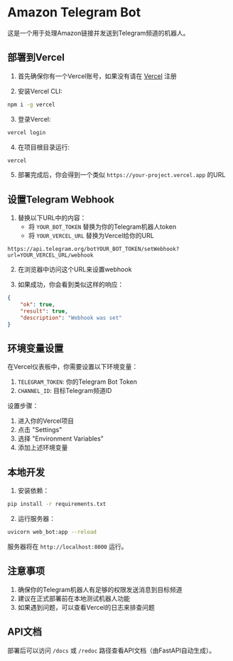 # Amazon Telegram Bot

这是一个用于处理Amazon链接并发送到Telegram频道的机器人。

## 部署到Vercel

1. 首先确保你有一个Vercel账号，如果没有请在 [Vercel](https://vercel.com) 注册

2. 安装Vercel CLI:
```bash
npm i -g vercel
```

3. 登录Vercel:
```bash
vercel login
```

4. 在项目根目录运行:
```bash
vercel
```

5. 部署完成后，你会得到一个类似 `https://your-project.vercel.app` 的URL

## 设置Telegram Webhook

1. 替换以下URL中的内容：
   - 将 `YOUR_BOT_TOKEN` 替换为你的Telegram机器人token
   - 将 `YOUR_VERCEL_URL` 替换为Vercel给你的URL

```
https://api.telegram.org/botYOUR_BOT_TOKEN/setWebhook?url=YOUR_VERCEL_URL/webhook
```

2. 在浏览器中访问这个URL来设置webhook

3. 如果成功，你会看到类似这样的响应：
```json
{
    "ok": true,
    "result": true,
    "description": "Webhook was set"
}
```

## 环境变量设置

在Vercel仪表板中，你需要设置以下环境变量：

1. `TELEGRAM_TOKEN`: 你的Telegram Bot Token
2. `CHANNEL_ID`: 目标Telegram频道ID

设置步骤：
1. 进入你的Vercel项目
2. 点击 "Settings"
3. 选择 "Environment Variables"
4. 添加上述环境变量

## 本地开发

1. 安装依赖：
```bash
pip install -r requirements.txt
```

2. 运行服务器：
```bash
uvicorn web_bot:app --reload
```

服务器将在 `http://localhost:8000` 运行。

## 注意事项

1. 确保你的Telegram机器人有足够的权限发送消息到目标频道
2. 建议在正式部署前在本地测试机器人功能
3. 如果遇到问题，可以查看Vercel的日志来排查问题

## API文档

部署后可以访问 `/docs` 或 `/redoc` 路径查看API文档（由FastAPI自动生成）。

